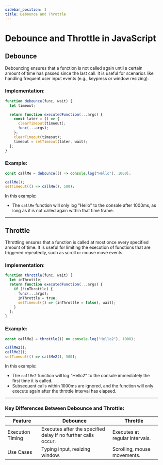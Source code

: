 ```yaml
---
sidebar_position: 1
title: Debounce and Throttle
---
```


# Debounce and Throttle in JavaScript

## Debounce

Debouncing ensures that a function is not called again until a certain amount of time has passed since the last call. It is useful for scenarios like handling frequent user input events (e.g., keypress or window resizing).

### Implementation:

```javascript
function debounce(func, wait) {
  let timeout;

  return function executedFunction(...args) {
    const later = () => {
      clearTimeout(timeout);
      func(...args);
    };
    clearTimeout(timeout);
    timeout = setTimeout(later, wait);
  };
}
```

### Example:

```javascript
const callMe = debounce(() => console.log("Hello"), 1000);

callMe();
setTimeout(() => callMe(), 500);
```

In this example:

- The `callMe` function will only log "Hello" to the console after 1000ms, as long as it is not called again within that time frame.

---

## Throttle

Throttling ensures that a function is called at most once every specified amount of time. It is useful for limiting the execution of functions that are triggered repeatedly, such as scroll or mouse move events.

### Implementation:

```javascript
function throttle(func, wait) {
  let inThrottle;
  return function executedFunction(...args) {
    if (!inThrottle) {
      func(...args);
      inThrottle = true;
      setTimeout(() => (inThrottle = false), wait);
    }
  };
}
```

### Example:

```javascript
const callMe2 = throttle(() => console.log("Hello2"), 1000);

callMe2();
callMe2();
setTimeout(() => callMe2(), 500);
```

In this example:

- The `callMe2` function will log "Hello2" to the console immediately the first time it is called.
- Subsequent calls within 1000ms are ignored, and the function will only execute again after the throttle interval has elapsed.

---

### Key Differences Between Debounce and Throttle:

| Feature          | Debounce                                                      | Throttle                       |
| ---------------- | ------------------------------------------------------------- | ------------------------------ |
| Execution Timing | Executes after the specified delay if no further calls occur. | Executes at regular intervals. |
| Use Cases        | Typing input, resizing window.                                | Scrolling, mouse movements.    |
